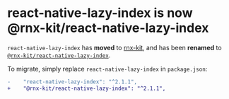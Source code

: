 # react-native-lazy-index is now @rnx-kit/react-native-lazy-index

`react-native-lazy-index` has **moved** to
[rnx-kit](https://github.com/microsoft/rnx-kit/tree/main/packages/react-native-lazy-index),
and has been **renamed** to
[`@rnx-kit/react-native-lazy-index`](https://www.npmjs.com/package/@rnx-kit/react-native-lazy-index).

To migrate, simply replace `react-native-lazy-index` in `package.json`:

```diff
-    "react-native-lazy-index": "^2.1.1",
+    "@rnx-kit/react-native-lazy-index": "^2.1.1",
```
